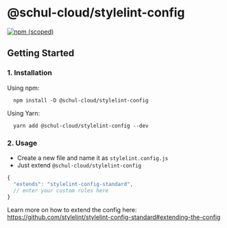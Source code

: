 # @schul-cloud/stylelint-config

[![npm (scoped)](https://img.shields.io/npm/v/@schul-cloud/stylelint-config)](https://www.npmjs.com/package/@schul-cloud/stylelint-config)

## Getting Started

### 1. Installation

Using npm:

```shell
  npm install -D @schul-cloud/stylelint-config
```

Using Yarn:

```shell
  yarn add @schul-cloud/stylelint-config --dev
```


### 2. Usage

* Create a new file and name it as `stylelint.config.js`
* Just extend `@schul-cloud/stylelint-config`

```javascript
{
  "extends": "stylelint-config-standard",
  // enter your custom rules here
}
```

Learn more on how to extend the config here: https://github.com/stylelint/stylelint-config-standard#extending-the-config
